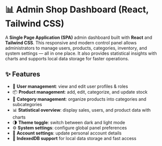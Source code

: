 <!-- Dashboard Project -->
# 📊 Admin Shop Dashboard (React, Tailwind CSS)

A **Single Page Application (SPA)** admin dashboard built with **React** and **Tailwind CSS**. This responsive and modern control panel allows administrators to manage users, products, categories, inventory, and system settings — all in one place. It also provides statistical insights with charts and supports local data storage for faster operations.

## ✨ Features

- 👥 **User management**: view and edit user profiles & roles  
- 📦 **Product management**: add, edit, categorize, and update stock  
- 📂 **Category management**: organize products into categories and subcategories  
- 📊 **Statistical overview**: display sales, users, and product data with charts  
- 🌗 **Theme toggle**: switch between dark and light mode  
- ⚙️ **System settings**: configure global panel preferences  
- 🔑 **Account settings**: update personal account details  
- 💾 **IndexedDB support** for local data storage and fast access